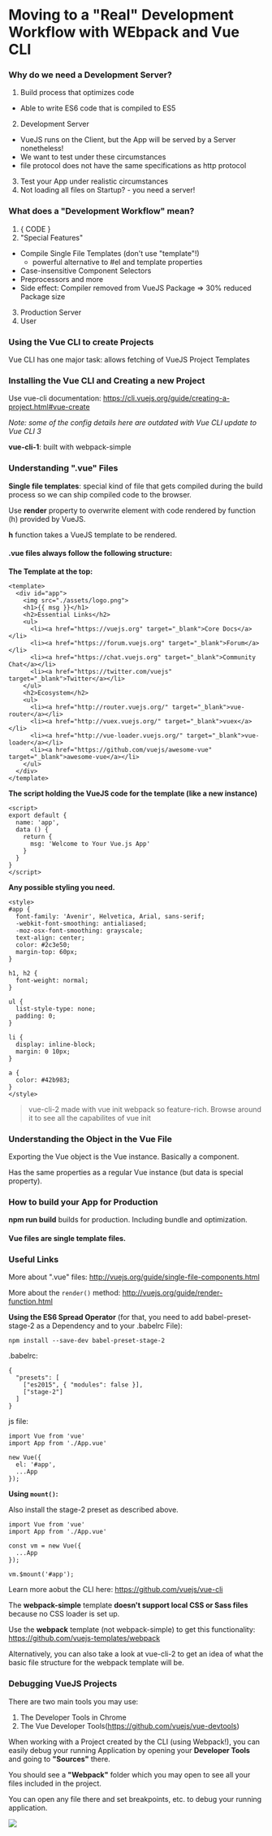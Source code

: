 # Moving to a "Real" Development Workflow with WEbpack and Vue CLI


### Why do we need a Development Server?

1. Build process that optimizes code
  - Able to write ES6 code that is compiled to ES5
2. Development Server
  - VueJS runs on the Client, but the App will be served by a Server nonetheless!
  - We want to test under these circumstances
  - file protocol does not have the same specifications as http protocol
3. Test your App under realistic circumstances
4. Not loading all files on Startup? - you need a server!


### What does a "Development Workflow" mean?

1. { CODE }
2. "Special Features"
  - Compile Single File Templates (don't use "template"!)
    - powerful alternative to #el and template properties
  - Case-insensitive Component Selectors
  - Preprocessors and more
  - Side effect: Compiler removed from VueJS Package => 30% reduced Package size
3. Production Server
4. User


### Using the Vue CLI to create Projects

Vue CLI has one major task: allows fetching of VueJS Project Templates


### Installing the Vue CLI and Creating a new Project

Use vue-cli documentation: <a href="https://cli.vuejs.org/guide/creating-a-project.html#vue-create">https://cli.vuejs.org/guide/creating-a-project.html#vue-create</a>

*Note: some of the config details here are outdated with Vue CLI update to Vue CLI 3*


**vue-cli-1**: built with webpack-simple


### Understanding ".vue" Files

**Single file templates**: special kind of file that gets compiled during the build process so we can ship compiled code to the browser.

Use **render** property to overwrite element with code rendered by function (h) provided by VueJS.

**h** function takes a VueJS template to be rendered.

#### .vue files always follow the following structure:

**The Template at the top:**
```
<template>
  <div id="app">
    <img src="./assets/logo.png">
    <h1>{{ msg }}</h1>
    <h2>Essential Links</h2>
    <ul>
      <li><a href="https://vuejs.org" target="_blank">Core Docs</a></li>
      <li><a href="https://forum.vuejs.org" target="_blank">Forum</a></li>
      <li><a href="https://chat.vuejs.org" target="_blank">Community Chat</a></li>
      <li><a href="https://twitter.com/vuejs" target="_blank">Twitter</a></li>
    </ul>
    <h2>Ecosystem</h2>
    <ul>
      <li><a href="http://router.vuejs.org/" target="_blank">vue-router</a></li>
      <li><a href="http://vuex.vuejs.org/" target="_blank">vuex</a></li>
      <li><a href="http://vue-loader.vuejs.org/" target="_blank">vue-loader</a></li>
      <li><a href="https://github.com/vuejs/awesome-vue" target="_blank">awesome-vue</a></li>
    </ul>
  </div>
</template>
```

**The script holding the VueJS code for the template (like a new instance)**
```
<script>
export default {
  name: 'app',
  data () {
    return {
      msg: 'Welcome to Your Vue.js App'
    }
  }
}
</script>
```

**Any possible styling you need.**
```
<style>
#app {
  font-family: 'Avenir', Helvetica, Arial, sans-serif;
  -webkit-font-smoothing: antialiased;
  -moz-osx-font-smoothing: grayscale;
  text-align: center;
  color: #2c3e50;
  margin-top: 60px;
}

h1, h2 {
  font-weight: normal;
}

ul {
  list-style-type: none;
  padding: 0;
}

li {
  display: inline-block;
  margin: 0 10px;
}

a {
  color: #42b983;
}
</style>
```

>vue-cli-2 made with vue init webpack so feature-rich. Browse around it to see all the capabilites of vue init


### Understanding the Object in the Vue File

Exporting the Vue object is the Vue instance. Basically a component.

Has the same properties as a regular Vue instance (but data is special property).


### How to build your App for Production

**npm run build** builds for production. Including bundle and optimization.

#### Vue files are single template files.


### Useful Links

More about ".vue" files: <a href="http://vuejs.org/guide/single-file-components.html">http://vuejs.org/guide/single-file-components.html</a>

More about the `render()` method: <a href="http://vuejs.org/guide/render-function.html">http://vuejs.org/guide/render-function.html</a>

**Using the ES6 Spread Operator** (for that, you need to add babel-preset-stage-2 as a Dependency and to your .babelrc File):

`npm install --save-dev babel-preset-stage-2`

.babelrc:
```
{
  "presets": [
    ["es2015", { "modules": false }],
    ["stage-2"]
  ]
}
```
js file:
```
import Vue from 'vue'
import App from './App.vue'
 
new Vue({
  el: '#app',
  ...App
});
```


**Using `mount()`:**

Also install the stage-2 preset as described above.

```
import Vue from 'vue'
import App from './App.vue'
 
const vm = new Vue({
  ...App
});
 
vm.$mount('#app');
```

Learn more aobut the CLI here: <a href="https://github.com/vuejs/vue-cli">https://github.com/vuejs/vue-cli</a>

The **webpack-simple** template **doesn't support local CSS or Sass files** because no CSS loader is set up.

Use the **webpack** template (not webpack-simple) to get this functionality: <a href="https://github.com/vuejs-templates/webpack">https://github.com/vuejs-templates/webpack</a>

Alternatively, you can also take a look at vue-cli-2 to get an idea of what the basic file structure for the webpack template will be.


### Debugging VueJS Projects

There are two main tools you may use:

1. The Developer Tools in Chrome
2. The Vue Developer Tools(<a href="https://github.com/vuejs/vue-devtools">https://github.com/vuejs/vue-devtools</a>)

When working with a Project created by the CLI (using Webpack!), you can easily debug your running Application by opening your **Developer Tools** and going to **"Sources"** there.

You should see a **"Webpack"** folder which you may open to see all your files included in the project.

You can open any file there and set breakpoints, etc. to debug your running application.

<img src="https://udemy-images.s3.amazonaws.com/redactor/2016-11-02_10-10-13-e40864043d089c76b6bc694bf747fe52/vuejs-debugging.png" />